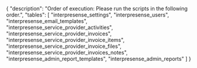 {
    "description": "Order of execution: Please run the scripts in the following order.",
    "tables": [
        "interpresense_settings",
        "interpresense_users",
        "interpresense_email_templates",
        "interpresense_service_provider_activities",
        "interpresense_service_provider_invoices",
        "interpresense_service_provider_invoice_items",
        "interpresense_service_provider_invoice_files",
        "interpresense_service_provider_invoices_notes",
        "interpresense_admin_report_templates",
        "interpresense_admin_reports"
    ]
}
